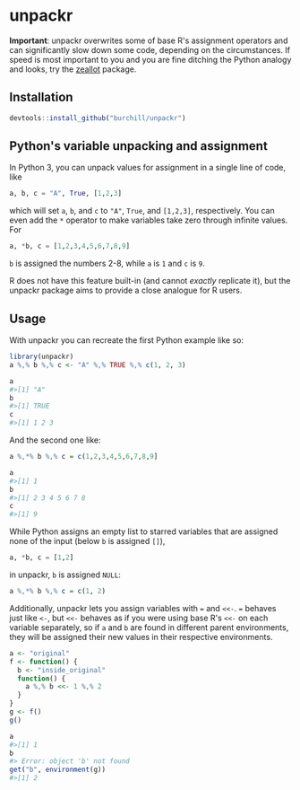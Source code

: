 unpackr
=======================================================

**Important**: unpackr overwrites some of base R's assignment operators and can significantly slow down some code, depending on the circumstances. If speed is most important to you and you are fine ditching the Python analogy and looks, try the [zeallot](https://github.com/r-lib/zeallot) package.


## Installation

```r
devtools::install_github("burchill/unpackr")
```

## Python's variable unpacking and assignment

In Python 3, you can unpack values for assignment in a single line of code, like

```python
a, b, c = "A", True, [1,2,3]
```

which will set `a`, `b`, and `c` to `"A"`, `True`, and `[1,2,3]`, respectively. You can even add the `*` operator to make variables take zero through infinite values. For

```python
a, *b, c = [1,2,3,4,5,6,7,8,9]
```

`b` is assigned the numbers 2-8, while `a` is `1` and `c` is `9`.

R does not have this feature built-in (and cannot *exactly* replicate it), but the unpackr package aims to provide a close analogue for R users.

## Usage

With unpackr you can recreate the first Python example like so:

```r
library(unpackr)
a %,% b %,% c <- "A" %,% TRUE %,% c(1, 2, 3)

a
#>[1] "A"
b
#>[1] TRUE
c
#>[1] 1 2 3
```

And the second one like:

```r
a %,*% b %,% c = c(1,2,3,4,5,6,7,8,9]

a
#>[1] 1
b
#>[1] 2 3 4 5 6 7 8
c
#>[1] 9
```

While Python assigns an empty list to starred variables that are assigned none of the input (below `b` is assigned `[]`),

```python
a, *b, c = [1,2]
```

in unpackr, `b` is assigned `NULL`:

```r
a %,*% b %,% c = c(1, 2)
```

Additionally, unpackr lets you assign variables with `=` and `<<-`. `=` behaves just like `<-`, but `<<-` behaves as if you were using base R's `<<-` on each variable separately, so if `a` and `b` are found in different parent environments, they will be assigned their new values in their respective environments.

```r
a <- "original"
f <- function() {
  b <- "inside_original"
  function() {
    a %,% b <<- 1 %,% 2
  }
}
g <- f()
g()

a
#>[1] 1
b
#> Error: object 'b' not found
get("b", environment(g))
#>[1] 2
```



